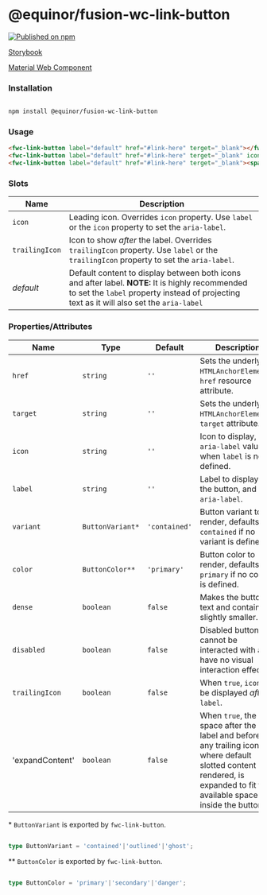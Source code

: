 <!--prettier-ignore-start-->
# @equinor/fusion-wc-link-button 
[![Published on npm](https://img.shields.io/npm/v/@equinor/fusion-wc-link-button.svg)](https://www.npmjs.com/package/@equinor/fusion-wc-link-button)

[Storybook](https://equinor.github.io/fusion-web-components/?path=/docs/input-button)

[Material Web Component](https://github.com/material-components/material-components-web-components/tree/master/packages/button)

### Installation
```sh

npm install @equinor/fusion-wc-link-button

```

### Usage
```html
<fwc-link-button label="default" href="#link-here" terget="_blank"></fwc-link-button>
<fwc-link-button label="default" href="#link-here" terget="_blank" icon="settings"></fwc-link-button>
<fwc-link-button label="default" href="#link-here" terget="_blank"><span slot="icon">🚀</span></fwc-link-button>
```

### Slots
| Name           | Description
| -------------- | -----------
| `icon`         | Leading icon. Overrides `icon` property. Use `label` or the `icon` property to set the `aria-label`.
| `trailingIcon` | Icon to show _after_ the label. Overrides `trailingIcon` property. Use `label` or the `trailingIcon` property to set the `aria-label`.
| _default_      | Default content to display between both icons and after label. __NOTE:__ It is highly recommended to set the `label` property instead of projecting text as it will also set the `aria-label`

### Properties/Attributes
| Name | Type | Default | Description
| ---- | ---- | ------- | -----------
| `href` | `string` | `''` | Sets the underlying `HTMLAnchorElement`'s `href` resource attribute.
| `target` | `string` | `''` | Sets the underlying `HTMLAnchorElement`'s `target` attribute.
| `icon` | `string` | `''` | Icon to display, and `aria-label` value when `label` is not defined.
| `label` | `string` | `''` | Label to display for the button, and `aria-label`.
| `variant` | `ButtonVariant*` | `'contained'` | Button variant to render, defaults to `contained` if no variant is defined.
| `color` | `ButtonColor**` | `'primary'` | Button color to render, defaults to `primary` if no color is defined.
| `dense` | `boolean` | `false` | Makes the button text and container slightly smaller.
| `disabled` | `boolean` | `false` | Disabled buttons cannot be interacted with and have no visual interaction effect.
| `trailingIcon` | `boolean` | `false` | When `true`, `icon` will be displayed _after_ `label`.
| 'expandContent' | `boolean` | `false` | When `true`, the space after the label and before any trailing icon, where default slotted content is rendered, is expanded to fit the available space inside the button.

\*  `ButtonVariant` is exported by `fwc-link-button`.

```ts

type ButtonVariant = 'contained'|'outlined'|'ghost';

```

\**  `ButtonColor` is exported by `fwc-link-button`.

```ts

type ButtonColor = 'primary'|'secondary'|'danger';

```
<!--prettier-ignore-end-->
